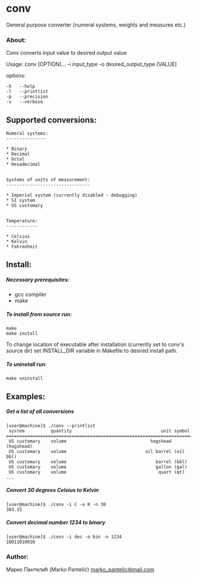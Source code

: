 
# conv 
General purpose converter (numeral systems, weights and measures etc.)



### About:

Conv converts input value to desired output value

Usage: conv [OPTION]... -i input_type -o desired_output_type [VALUE]

options:
```
-h	 --help
-l	 --printlist
-p	 --precision
-v	 --verbose
```



## Supported conversions:


	Numeral systems:
	---------------

	* Binary
	* Decimal
	* Octal
	* Hexadecimal 


	Systems of units of measurement:
	--------------------------------

	* Imperial system (currently disabled - debugging)
	* SI system
	* US customary

	
	Temperature:
	------------

	* Celsius
	* Kelvin
	* Fahrenheit
	


## Install:

##### Necessary prerequisites:
* gcc compiler
* make

##### To install from source run:
```
make
make install
```
To change location of executable after installation (currently set to conv's source dir) set INSTALL_DIR variable in Makefile to desired install path.

##### To uninstall run:
```
make uninstall
```


## Examples:
##### Get a list of all conversions
```
[user@machine]$ ./conv --printlist
 system          quantity                                  unit symbol
==============================================================================
 US customary    volume                                hogshead (hogshead)
 US customary    volume                              oil barrel (oil bbl)
 US customary    volume                                  barrel (bbl)
 US customary    volume                                  gallon (gal)
 US customary    volume                                   quart (qt)
...
```

##### Convert 30 degrees Celsius to Kelvin
```
[user@machine]$ ./conv -i C -o K -n 30
303.15
```
##### Convert decimal number 1234 to binary
```
[user@machine]$ ./conv -i dec -o bin -n 1234
10011010010
```



### Author:

Марко Пантелић (Marko Pantelić)
marko_pantelic@mail.com

	
